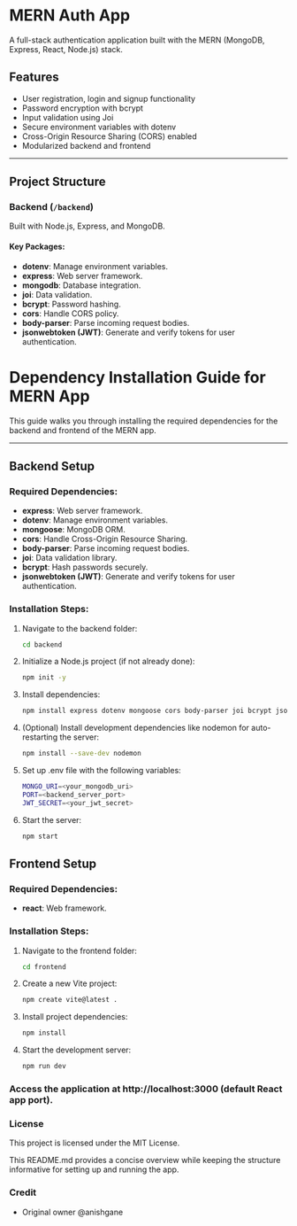 # MERN Auth App

A full-stack authentication application built with the MERN (MongoDB, Express, React, Node.js) stack. 

## Features
- User registration, login and signup functionality
- Password encryption with bcrypt
- Input validation using Joi
- Secure environment variables with dotenv
- Cross-Origin Resource Sharing (CORS) enabled
- Modularized backend and frontend

---

## Project Structure


### Backend (`/backend`)
Built with Node.js, Express, and MongoDB.

#### Key Packages:
- **dotenv**: Manage environment variables.
- **express**: Web server framework.
- **mongodb**: Database integration.
- **joi**: Data validation.
- **bcrypt**: Password hashing.
- **cors**: Handle CORS policy.
- **body-parser**: Parse incoming request bodies.
- **jsonwebtoken (JWT)**: Generate and verify tokens for user authentication.

# Dependency Installation Guide for MERN App

This guide walks you through installing the required dependencies for the backend and frontend of the MERN app.

---


## Backend Setup

### Required Dependencies:
- **express**: Web server framework.
- **dotenv**: Manage environment variables.
- **mongoose**: MongoDB ORM.
- **cors**: Handle Cross-Origin Resource Sharing.
- **body-parser**: Parse incoming request bodies.
- **joi**: Data validation library.
- **bcrypt**: Hash passwords securely.
- **jsonwebtoken (JWT)**: Generate and verify tokens for user authentication.

### Installation Steps:
1. Navigate to the backend folder:
   ```bash
   cd backend

2. Initialize a Node.js project (if not already done):
    ```bash
    npm init -y

3. Install dependencies:
   ```bash
   npm install express dotenv mongoose cors body-parser joi bcrypt jsonwebtoken

4. (Optional) Install development dependencies like nodemon for auto-restarting the server:
   ```bash
   npm install --save-dev nodemon

5. Set up .env file with the following variables:
   ```bash
   MONGO_URI=<your_mongodb_uri>
   PORT=<backend_server_port>
   JWT_SECRET=<your_jwt_secret>

6. Start the server:
   ```bash
   npm start

## Frontend Setup

### Required Dependencies:
- **react**: Web framework.

### Installation Steps:
1. Navigate to the frontend folder:
   ```bash
   cd frontend

2. Create a new Vite project:
    ```bash
    npm create vite@latest .

3. Install project dependencies:
   ```bash
   npm install

4. Start the development server:
   ```bash
   npm run dev

### Access the application at http://localhost:3000 (default React app port).

### License

This project is licensed under the MIT License.

This README.md provides a concise overview while keeping the structure informative for setting up and running the app.

### Credit
- Original owner @anishgane
